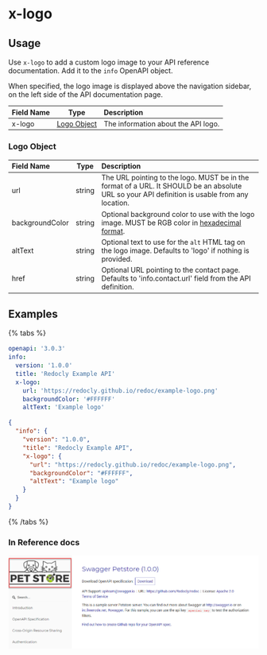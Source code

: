 # x-logo

## Usage

Use `x-logo` to add a custom logo image to your API reference documentation. Add it to the `info` OpenAPI object.

When specified, the logo image is displayed above the navigation sidebar, on the left side of the API documentation page.

| Field Name |            Type             | Description                         |
| :--------- | :-------------------------: | :---------------------------------- |
| x-logo     | [Logo Object](#logo-object) | The information about the API logo. |

### Logo Object

| Field Name      |  Type  | Description                                                                                                                                            |
| :-------------- | :----: | :----------------------------------------------------------------------------------------------------------------------------------------------------- |
| url             | string | The URL pointing to the logo. MUST be in the format of a URL. It SHOULD be an absolute URL so your API definition is usable from any location.         |
| backgroundColor | string | Optional background color to use with the logo image. MUST be RGB color in [hexadecimal format](https://en.wikipedia.org/wiki/Web_colors#Hex_triplet). |
| altText         | string | Optional text to use for the `alt` HTML tag on the logo image. Defaults to 'logo' if nothing is provided.                                              |
| href            | string | Optional URL pointing to the contact page. Defaults to 'info.contact.url' field from the API definition.                                               |

## Examples
{% tabs %}
```yaml
openapi: '3.0.3'
info:
  version: '1.0.0'
  title: 'Redocly Example API'
  x-logo:
    url: 'https://redocly.github.io/redoc/example-logo.png'
    backgroundColor: '#FFFFFF'
    altText: 'Example logo'
```
```json
{
  "info": {
    "version": "1.0.0",
    "title": "Redocly Example API",
    "x-logo": {
      "url": "https://redocly.github.io/redoc/example-logo.png",
      "backgroundColor": "#FFFFFF",
      "altText": "Example logo"
    }
  }
}
```
{% /tabs %}
### In Reference docs

![Custom logo image above the navigation sidebar](./images/x-logo.png)
